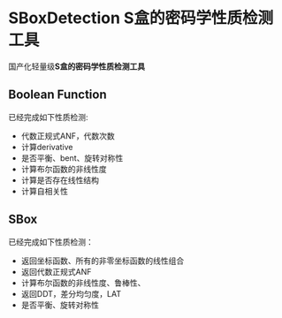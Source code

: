 # SBoxDetection S盒的密码学性质检测⼯具
国产化轻量级**S盒的密码学性质检测⼯具**

## Boolean Function  
已经完成如下性质检测:  

- 代数正规式ANF，代数次数
- 计算derivative
- 是否平衡、bent、旋转对称性
- 计算布尔函数的非线性度
- 计算是否存在线性结构
- 计算自相关性


## SBox
已经完成如下性质检测：

- 返回坐标函数、所有的非零坐标函数的线性组合
- 返回代数正规式ANF
- 计算布尔函数的非线性度、鲁棒性、
- 返回DDT，差分均匀度，LAT
- 是否平衡、旋转对称性
